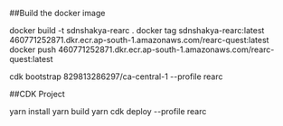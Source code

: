 ##Build the docker image


docker build -t sdnshakya-rearc .
docker tag sdnshakya-rearc:latest 460771252871.dkr.ecr.ap-south-1.amazonaws.com/rearc-quest:latest
docker push 460771252871.dkr.ecr.ap-south-1.amazonaws.com/rearc-quest:latest




cdk bootstrap 829813286297/ca-central-1 --profile rearc




##CDK Project


yarn install
yarn build
yarn cdk deploy --profile rearc
